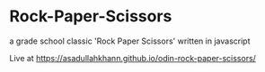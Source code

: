 # Rock-Paper-Scissors

a grade school classic 'Rock Paper Scissors' written in javascript

Live at https://asadullahkhann.github.io/odin-rock-paper-scissors/